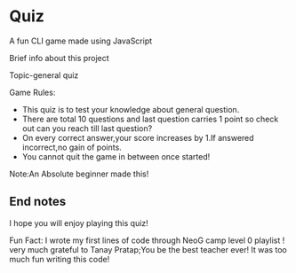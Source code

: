 <h1>Quiz</h1>
A fun CLI game made using JavaScript

Brief info about this project

Topic-general quiz

Game Rules:

<ul>
<li>This quiz is to test your knowledge about general question.</li>

<li>There are total 10 questions and last question carries 1 point so check out can you reach till last question?</li>

<li>On every correct answer,your score increases by 1.If answered incorrect,no gain of points.</li>

<li>You cannot quit the game in between once started!</li>
</ul>

Note:An Absolute beginner made this!

<h2>End notes</h2>
I hope you will enjoy playing this quiz!

Fun Fact: I wrote my first lines of code through NeoG camp level 0 playlist ! very much grateful to Tanay Pratap;You be the best teacher ever! It was too much fun writing this code!